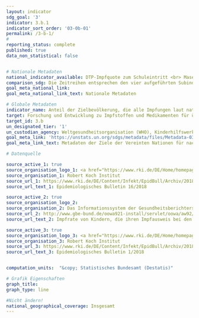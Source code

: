 ```yaml
---
layout: indicator
sdg_goal: '3'
indicator: 3.b.1
indicator_sort_order: '03-0b-01'
permalink: /3-b-1/
#
reporting_status: complete
published: true
data_non_statistical: false


# Nationale Metadaten
national_indicator_available: DTP-Impfquote zum Schuleintritt <br> Masern-Impfquote zum Schuleintritt <br> Pneumokokken-Impfquote zum Schuleintritt <br> HPV-Impfquote bei 15-jährigen Mädchen
comparison_sdg: Die Zeitreihen entsprechen den vier aufgeführten Subindikatoren der internationalen Metadatenbeschreibung.
goal_meta_national_link:
goal_meta_national_link_text: Nationale Metadaten

# Globale Metadaten
indicator_name: Anteil der Zielbevölkerung, die alle Impfungen laut nationalem Programm besitzt
target: Forschung und Entwicklung zu Impfstoffen und Medikamenten für übertragbare und nichtübertragbare Krankheiten, von denen hauptsächlich Entwicklungsländer betroffen sind, unterstützen, den Zugang zu bezahlbaren unentbehrlichen Arzneimitteln und Impfstoffen gewährleisten, im Einklang mit der Erklärung von Doha über das TRIPS-Übereinkommen und die öffentliche Gesundheit, die das Recht der Entwicklungsländer bekräftigt, die Bestimmungen in dem Übereinkommen über handelsbezogene Aspekte der Rechte des geistigen Eigentums über Flexibilitäten zum Schutz der öffentlichen Gesundheit voll auszuschöpfen, und insbesondere den Zugang zu Medikamenten für alle zu gewährleisten
target_id: 3.b
un_designated_tier: '1'
un_custodian_agency: Weltgesundheitsorganisation (WHO), Kinderhilfswerk der Vereinten Nationen(UNICEF)
goal_meta_link: 'https://unstats.un.org/sdgs/metadata/files/Metadata-03-0b-01.pdf'
goal_meta_link_text: Metadaten der Ziele der Vereinten Nationen für nachhaltige Entwicklung

# Datenquelle

source_active_1: true
source_organisation_logo_1: <a href="https://www.rki.de/DE/Home/homepage_node.html"><img src="https://g205sdgs.github.io/sdg-indicators/public/logos/rki.png" alt="Logo RKI" /></a>
source_organisation_1: Robert Koch Institut
source_url_1: https://www.rki.de/DE/Content/Infekt/EpidBull/Archiv/2018/Ausgaben/16_18.html
source_url_text_1: Epidemiologisches Bulletin 16/2018

source_active_2: true
source_organisation_logo_2:
source_organisation_2: Das Infor­mations­system der Gesund­heits­bericht­erstat­tung des Bundes
source_url_2: http://www.gbe-bund.de/oowa921-install/servlet/oowa/aw92/dboowasys921.xwdevkit/xwd_init?gbe.isgbetol/xs_start_neu/&p_aid=3&p_aid=10613530&nummer=831&p_sprache=E&p_indsp=-&p_aid=31535665
source_url_text_2: Impfrate von Kindern, die ihren Impfausweis bei den Gesundheitsvorsorgeuntersuchungen am Schuleingang vorlegen

source_active_3: true
source_organisation_logo_3: <a href="https://www.rki.de/DE/Home/homepage_node.html"><img src="https://g205sdgs.github.io/sdg-indicators/public/logos/rki.png" alt="Logo RKI" /></a>
source_organisation_3: Robert Koch Institut
source_url_3: https://www.rki.de/DE/Content/Infekt/EpidBull/Archiv/2018/Ausgaben/01_18.pdf
source_url_text_3: Epidemiologisches Bulletin 1/2018


computation_units:  "&copy; Statistisches Bundesamt (Destatis)"

# Grafik Eigenschaften
graph_title:
graph_type: line

#Nicht ändern!
national_geographical_coverage: Insgesamt
---
```

